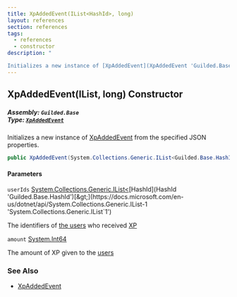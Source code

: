 ```yaml
---
title: XpAddedEvent(IList<HashId>, long)
layout: references
section: references
tags:
  - references
  - constructor
description: "

Initializes a new instance of [XpAddedEvent](XpAddedEvent 'Guilded.Base.Events.XpAddedEvent') from the specified JSON properties."
---
```


## XpAddedEvent(IList<HashId>, long) Constructor
##### **Assembly:** `Guilded.Base`<br/>**Type:** [`XpAddedEvent`](XpAddedEvent 'Guilded.Base.Events.XpAddedEvent')

Initializes a new instance of [XpAddedEvent](XpAddedEvent 'Guilded.Base.Events.XpAddedEvent') from the specified JSON properties.

```csharp
public XpAddedEvent(System.Collections.Generic.IList<Guilded.Base.HashId> userIds, long amount);
```
#### Parameters

<a name='Guilded.Base.Events.XpAddedEvent.XpAddedEvent(System.Collections.Generic.IList_Guilded.Base.HashId_,long).userIds'></a>

`userIds` [System.Collections.Generic.IList&lt;](https://docs.microsoft.com/en-us/dotnet/api/System.Collections.Generic.IList-1 'System.Collections.Generic.IList`1')[HashId](HashId 'Guilded.Base.HashId')[&gt;](https://docs.microsoft.com/en-us/dotnet/api/System.Collections.Generic.IList-1 'System.Collections.Generic.IList`1')

The identifiers of [the users](User 'Guilded.Base.Users.User') who received [XP](XpAddedEvent.Amount 'Guilded.Base.Events.XpAddedEvent.Amount')

<a name='Guilded.Base.Events.XpAddedEvent.XpAddedEvent(System.Collections.Generic.IList_Guilded.Base.HashId_,long).amount'></a>

`amount` [System.Int64](https://docs.microsoft.com/en-us/dotnet/api/System.Int64 'System.Int64')

The amount of XP given to the [users](XpAddedEvent.Users 'Guilded.Base.Events.XpAddedEvent.Users')

### See Also
- [XpAddedEvent](XpAddedEvent 'Guilded.Base.Events.XpAddedEvent')